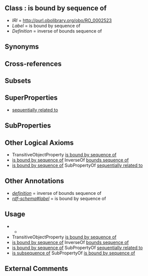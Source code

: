 
## Class : is bound by sequence of

 * *IRI* = http://purl.obolibrary.org/obo/RO_0002523
 * *Label* = is bound by sequence of
 * *Definition* = inverse of bounds sequence of

## Synonyms


## Cross-references


## Subsets


## SuperProperties

 * [sequentially related to](../../RO/14/RO_0002514.md)

## SubProperties


## Other Logical Axioms

 * TransitiveObjectProperty [is bound by sequence of](../../RO/23/RO_0002523.md)
 * [is bound by sequence of](../../RO/23/RO_0002523.md) InverseOf [bounds sequence of](../../RO/22/RO_0002522.md)
 * [is bound by sequence of](../../RO/23/RO_0002523.md) SubPropertyOf [sequentially related to](../../RO/14/RO_0002514.md)

## Other Annotations

 * *[definition](../../IAO/15/IAO_0000115.md)* = inverse of bounds sequence of
 * *[rdf-schema#label](../../el/rdf-schema#label.md)* = is bound by sequence of

## Usage

 * -
 * TransitiveObjectProperty [is bound by sequence of](../../RO/23/RO_0002523.md)
 * [is bound by sequence of](../../RO/23/RO_0002523.md) InverseOf [bounds sequence of](../../RO/22/RO_0002522.md)
 * [is bound by sequence of](../../RO/23/RO_0002523.md) SubPropertyOf [sequentially related to](../../RO/14/RO_0002514.md)
 * [is subsequence of](../../RO/25/RO_0002525.md) SubPropertyOf [is bound by sequence of](../../RO/23/RO_0002523.md)

## External Comments

